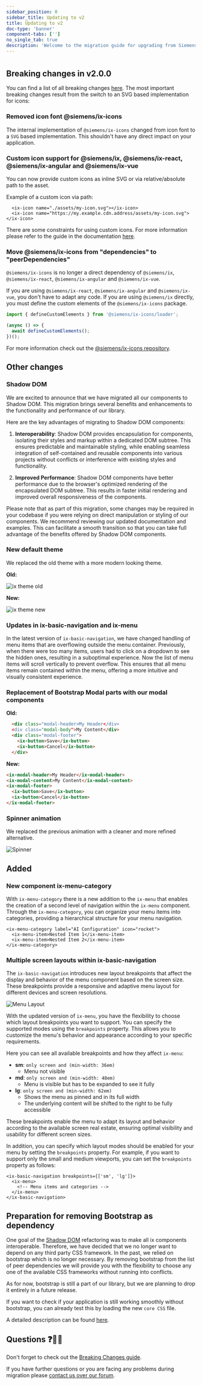 ```yaml
---
sidebar_position: 0
sidebar_title: Updating to v2
title: Updating to v2
doc-type: 'banner'
component-tabs: ['']
no_single_tab: true
description: 'Welcome to the migration guide for upgrading from Siemens Industrial Experience design system v1 to v2. This guide introduces all major changes. This includes, inter alia, the switch from offering an icon font to a SVG based implementation, changes and extensions to the ix-menu and the migration of our components to Shadow DOM.'
---
```


#

## Breaking changes in v2.0.0

You can find a list of all breaking changes [here](https://github.com/siemens/ix/blob/main/BREAKING_CHANGES.md#v200).
The most important breaking changes result from the switch to an SVG based implementation for icons:

### Removed icon font @siemens/ix-icons

The internal implementation of `@siemens/ix-icons` changed from icon font to a `SVG` based implementation.
This shouldn't have any direct impact on your application.

### Custom icon support for @siemens/ix, @siemens/ix-react, @siemens/ix-angular and @siemens/ix-vue

You can now provide custom icons as inline SVG or via relative/absolute path to the asset.

Example of a custom icon via path:

```tsx
  <ix-icon name="./assets/my-icon.svg"></ix-icon>
  <ix-icon name="https://my.example.cdn.address/assets/my-icon.svg"></ix-icon>
```

There are some constraints for using custom icons. For more information please refer to the guide in the documentation [here](/docs/icons/icon-library).

### Move @siemens/ix-icons from "dependencies" to "peerDependencies"

`@siemens/ix-icons` is no longer a direct dependency of `@siemens/ix`, `@siemens/ix-react`, `@siemens/ix-angular` and `@siemens/ix-vue`.

If you are using `@siemens/ix-react`, `@siemens/ix-angular` and `@siemens/ix-vue`, you don't have to adapt any code.
If you are using `@siemens/ix` directly, you must define the custom elements of the `@siemens/ix-icons` package.

```typescript
import { defineCustomElements } from '@siemens/ix-icons/loader';

(async () => {
  await defineCustomElements();
})();
```

For more information check out the [@siemens/ix-icons repository](https://github.com/siemens/ix-icons).

## Other changes

### Shadow DOM

We are excited to announce that we have migrated all our components to Shadow DOM. This migration brings several benefits and enhancements to the functionality and performance of our library.

Here are the key advantages of migrating to Shadow DOM components:

1. **Interoperability**: Shadow DOM provides encapsulation for components, isolating their styles and markup within a dedicated DOM subtree. This ensures predictable and maintainable styling, while enabling seamless integration of self-contained and reusable components into various projects without conflicts or interference with existing styles and functionality.

2. **Improved Performance**: Shadow DOM components have better performance due to the browser's optimized rendering of the encapsulated DOM subtree. This results in faster initial rendering and improved overall responsiveness of the components.

Please note that as part of this migration, some changes may be required in your codebase if you were relying on direct manipulation or styling of our components. We recommend reviewing our updated documentation and examples. This can facilitate a smooth transition so that you can take full advantage of the benefits offered by Shadow DOM components.

### New default theme

We replaced the old theme with a more modern looking theme.

**Old:**

![ix theme old](theme_old.png)

**New:**

![ix theme new](theme_new.png)

### Updates in ix-basic-navigation and ix-menu

In the latest version of `ix-basic-navigation`, we have changed handling of menu items that are overflowing outside the menu container. Previously, when there were too many items, users had to click on a dropdown to see the hidden ones, resulting in a suboptimal experience.
Now the list of menu items will scroll vertically to prevent overflow.
This ensures that all menu items remain contained within the menu, offering a more intuitive and visually consistent experience.

### Replacement of Bootstrap Modal parts with our modal components

**Old:**

```html
  <div class="modal-header>My Header</div>
  <div class="modal-body">My Content</div>
  <div class="modal-footer">
    <ix-button>Save</ix-button>
    <ix-button>Cancel</ix-button>
  </div>
```

**New:**

```html
<ix-modal-header>My Header</ix-modal-header>
<ix-modal-content>My Content</ix-modal-content>
<ix-modal-footer>
  <ix-button>Save</ix-button>
  <ix-button>Cancel</ix-button>
</ix-modal-footer>
```

### Spinner animation

We replaced the previous animation with a cleaner and more refined alternative.

![Spinner](spinner.gif)

## Added

### New component ix-menu-category

With `ix-menu-category` there is a new addition to the `ix-menu` that enables the creation of a second level of navigation within the `ix-menu` component. Through the `ix-menu-category`, you can organize your menu items into categories, providing a hierarchical structure for your menu navigation.

```tsx
<ix-menu-category label="AI Configuration" icon="rocket">
  <ix-menu-item>Nested Item 1</ix-menu-item>
  <ix-menu-item>Nested Item 2</ix-menu-item>
</ix-menu-category>
```

### Multiple screen layouts within ix-basic-navigation

The `ix-basic-navigation` introduces new layout breakpoints that affect the display and behavior of the menu component based on the screen size. These breakpoints provide a responsive and adaptive menu layout for different devices and screen resolutions.

![Menu Layout](capture_layout_feature.gif)

With the updated version of `ix-menu`, you have the flexibility to choose which layout breakpoints you want to support. You can specify the supported modes using the `breakpoints` property. This allows you to customize the menu's behavior and appearance according to your specific requirements.

Here you can see all available breakpoints and how they affect `ix-menu`:

- **sm**: `only screen and (min-width: 36em)`
  - Menu not visible
- **md**: `only screen and (min-width: 48em)`
  - Menu is visible but has to be expanded to see it fully
- **lg**: `only screen and (min-width: 62em)`
  - Shows the menu as pinned and in its full width
  - The underlying content will be shifted to the right to be fully accessible

These breakpoints enable the menu to adapt its layout and behavior according to the available screen real estate, ensuring optimal visibility and usability for different screen sizes.

In addition, you can specify which layout modes should be enabled for your menu by setting the `breakpoints` property. For example, if you want to support only the small and medium viewports, you can set the `breakpoints` property as follows:

```tsx
<ix-basic-navigation breakpoints={['sm', 'lg']}>
  <ix-menu>
    <!-- Menu items and categories -->
  </ix-menu>
</ix-basic-navigation>
```

## Preparation for removing Bootstrap as dependency

One goal of the [Shadow DOM](#shadow-dom) refactoring was to make all ix components interoperable. Therefore, we have decided that we no longer want to depend on any third party CSS framework.
In the past, we relied on bootstrap which is no longer necessary. By removing bootstrap from the list of peer dependencies we will provide you with the flexibility to choose any one of the available CSS frameworks without running into conflicts.

As for now, bootstrap is still a part of our library, but we are planning to drop it entirely in a future release.

If you want to check if your application is still working smoothly without bootstrap, you can already test this by loading the new `core CSS` file.

A detailed description can be found [here](../../theming/usage-developers#applying-only-one-theme-to-reduce-build-size).

## Questions ❓🙋‍♀️

Don't forget to check out the [Breaking Changes guide](https://github.com/siemens/ix/blob/main/BREAKING_CHANGES.md).

If you have further questions or you are facing any problems during migration please [contact us over our forum](https://community.siemens.com/c/ix/).

